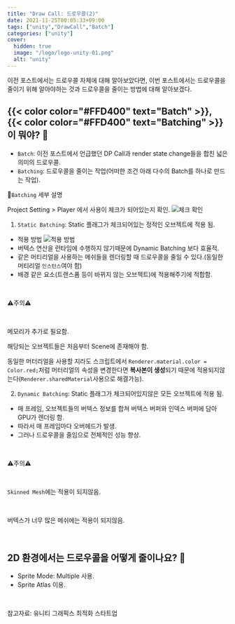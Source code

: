 ```yaml
---
title: "Draw Call: 드로우콜(2)"
date: 2021-11-25T00:05:33+09:00
tags: ["unity","DrawCall","Batch"]
categories: ["unity"]
cover:
  hidden: true
  image: "/logo/logo-unity-01.png"
  alt: "unity"
---
```


이전 포스트에서는 드로우콜 자체에 대해 알아보았다면, 이번 포스트에서는 드로우콜을 줄이기 위해 알아야하는 것과 드로우콜을 줄이는 방법에 대해 알아보겠다.

## {{< color color="#FFD400" text="Batch" >}}, {{< color color="#FFD400" text="Batching" >}}이 뭐야? 🧐
- `Batch`: 이전 포스트에서 언급했던 DP Call과 render state change들을 합친 넓은 의미의 드로우콜.
- `Batching`: 드로우콜을 줄이는 작업(어떠한 조건 아래 다수의 Batch를 하나로 만드는 작업).

💚`Batching` 세부 설명

Project Setting > Player 에서 사용이 체크가 되어있는지 확인.
![체크 확인](/images/studying5_1.png)

1. `Static Batching`: Static 플래그가 체크되어있는 정적인 오브젝트에 적용 됨.
- 적용 방법
![적용 방법](/images/studying5_0.png)
- 버텍스 연산을 런타임에 수행하지 않기때문에 Dynamic Batching 보다 효율적.
- 같은 머티리얼을 사용하는 메쉬들을 렌더링할 때 드로우콜을 줄일 수 있다.(동일한 머티리얼 `인스턴스`여야 함)
- 배경 같은 요소(트랜스폼 등이 바뀌지 않는 오브젝트)에 적용해주기에 적합함. 

<br>

⚠️주의⚠️

<br>

메모리가 추가로 필요함.
<br>

해당되는 오브젝트들은 처음부터 Scene에 존재해야 함.
<br>

동일한 머터리얼을 사용할 지라도 스크립트에서 `Renderer.material.color = Color.red;`처럼 머터리얼의 속성을 변경한다면 **복사본이 생성**되기 때문에 적용되지않는다(`Renderer.sharedMaterial`사용으로 해결가능).

2. `Dynamic Batching`: Static 플래그가 체크되어있지않은 모든 오브젝트에 적용 됨.
- 매 프레임, 오브젝트들의 버텍스 정보를 합쳐 버텍스 버퍼와 인덱스 버퍼에 담아 GPU가 렌더링 함.
- 따라서 매 프레임마다 오버헤드가 발생.
- 그러나 드로우콜을 줄임으로 전체적인 성능 향상.

<br>

⚠️주의⚠️

<br>

`Skinned Mesh`에는 적용이 되지않음.

<br>

버텍스가 너무 많은 메쉬에는 적용이 되지않음.

<br>

## 2D 환경에서는 드로우콜을 어떻게 줄이나요? 🧐
-  Sprite Mode: Multiple 사용.
- Sprite Atlas 이용.

<br>

참고자료: 유니티 그래픽스 최적화 스타트업